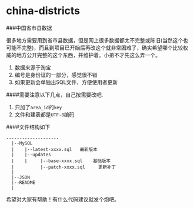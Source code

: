 china-districts
===============

###中国省市县数据

很多地方需要用到省市县数据，但是网上很多数据都太不完整或陈旧(当然这个也可能不完整)，而且到项目已开始后再改这个就非常困难了，确实希望哪个比较权威的地方公开完整的这个东西，并维护着。小弟不才先这么弄一个。

1. 数据来源于淘宝
2. 编号是身份证的一部分，感觉很不错
3. 如果更新会单独出SQL文件，方便使用者更新

####需要注意以下几点，自己按需要改吧.

1. 只加了`area_id`的`key`
2. 文件和建表都是`UTF-8`编码

####文件结构如下

	--------------------
	  |--MySQL
	  |    |--latest-xxxx.sql	最新版本
	  |    |--updates
	  |    |     |--base-xxxx.sql    基础版本
	  |          |--patch-xxxx.sql     更新补丁
	  |
	  |--JSON
	  |--README
	  |

希望对大家有帮助！有什么代码建议就发个炮吧。